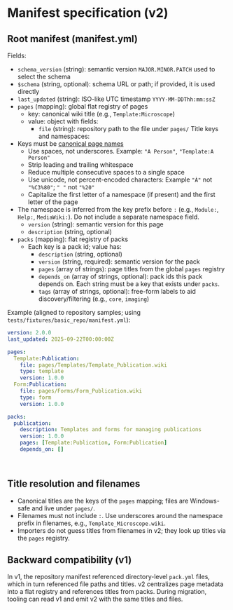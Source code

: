 ﻿# Manifest specification (v2)

## Root manifest (manifest.yml)

Fields:

- `schema_version` (string): semantic version `MAJOR.MINOR.PATCH` used to select the schema
- `$schema` (string, optional): schema URL or path; if provided, it is used directly
- `last_updated` (string): ISO-like UTC timestamp `YYYY-MM-DDThh:mm:ssZ`
- `pages` (mapping): global flat registry of pages
  - key: canonical wiki title (e.g., `Template:Microscope`)
  - value: object with fields:
    - `file` (string): repository path to the file under `pages/`
Title keys and namespaces:
- Keys must be [canonical page names](https://www.mediawiki.org/wiki/Manual:Page_naming#Canonical_form_of_page_names)
  - Use spaces, not underscores. Example: `"A Person"`, `"Template:A Person"`
  - Strip leading and trailing whitespace
  - Reduce multiple consecutive spaces to a single space
  - Use unicode, not percent-encoded characters: Example `"À"` not `"%C3%80"`; `" "` not `"%20"`
  - Capitalize the first letter of a namespace (if present) and the first letter of the page
- The namespace is inferred from the key prefix before `:` (e.g., `Module:`, `Help:`, `MediaWiki:`). Do not include a separate namespace field.
  - `version` (string): semantic version for this page
  - `description` (string, optional)
- `packs` (mapping): flat registry of packs
  - Each key is a pack id; value has:
    - `description` (string, optional)
    - `version` (string, required): semantic version for the pack
    - `pages` (array of strings): page titles from the global `pages` registry
    - `depends_on` (array of strings, optional): pack ids this pack depends on. Each string must be a key that exists under `packs`.
    - `tags` (array of strings, optional): free-form labels to aid discovery/filtering (e.g., `core`, `imaging`)

Example (aligned to repository samples; using `tests/fixtures/basic_repo/manifest.yml`):

```yaml
version: 2.0.0
last_updated: 2025-09-22T00:00:00Z

pages:
  Template:Publication:
    file: pages/Templates/Template_Publication.wiki
    type: template
    version: 1.0.0
  Form:Publication:
    file: pages/Forms/Form_Publication.wiki
    type: form
    version: 1.0.0

packs:
  publication:
    description: Templates and forms for managing publications
    version: 1.0.0
    pages: [Template:Publication, Form:Publication]
    depends_on: []

 
```

## Title resolution and filenames

- Canonical titles are the keys of the `pages` mapping; files are Windows-safe and live under `pages/`.
- Filenames must not include `:`. Use underscores around the namespace prefix in filenames, e.g., `Template_Microscope.wiki`.
- Importers do not guess titles from filenames in v2; they look up titles via the `pages` registry.

## Backward compatibility (v1)

In v1, the repository manifest referenced directory-level `pack.yml` files, which in turn referenced file paths and titles. v2 centralizes page metadata into a flat registry and references titles from packs. During migration, tooling can read v1 and emit v2 with the same titles and files.

